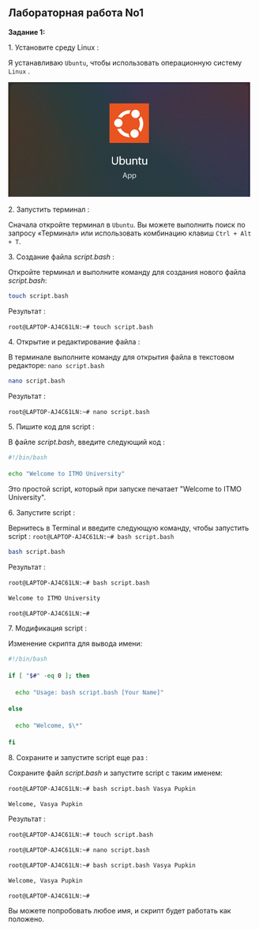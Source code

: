 ﻿## Лабораторная работа No1

**Задание 1:**

1\. Установите среду Linux :

Я устанавливаю `Ubuntu`, чтобы использовать операционную систему `Linux` .

![image](https://github.com/haha523/lab-1.linux/blob/fdcb31455a00e4e6a97fb9052e089b2bb2f124b4/app%20Ubuntu.png)

2\. Запустить терминал :

Сначала откройте терминал в `Ubuntu`. Вы можете выполнить поиск по запросу «Терминал» или использовать комбинацию клавиш `Ctrl + Alt + T`.

3\. Создание файла *script.bash* :

Откройте терминал и выполните команду для создания нового файла *script.bash*:

```bash
touch script.bash
```
Результат :
 
 `root@LAPTOP-AJ4C61LN:~# touch script.bash`

4\. Открытие и редактирование файла :

В терминале выполните команду для открытия файла в текстовом редакторе:  `nano script.bash`

```bash
nano script.bash
```
Результат :

`root@LAPTOP-AJ4C61LN:~# nano script.bash`

5\. Пишите код для script :

В файле *script.bash*, введите следующий код :

```bash
#!/bin/bash

echo "Welcome to ITMO University"
```

Это простой script, который при запуске печатает "Welcome to ITMO University".

6\. Запустите script :

Вернитесь в Terminal и введите следующую команду, чтобы запустить script :  `root@LAPTOP-AJ4C61LN:~# bash script.bash`

```bash
bash script.bash
```

Результат :

`root@LAPTOP-AJ4C61LN:~# bash script.bash`

`Welcome to ITMO University`

`root@LAPTOP-AJ4C61LN:~#`

7\. Модификация script :

Изменение скрипта для вывода имени:

```bash
#!/bin/bash

if [ "$#" -eq 0 ]; then

  echo "Usage: bash script.bash [Your Name]"

else

  echo "Welcome, $\*"

fi
```

8\. Сохраните и запустите script еще раз :

Сохраните файл *script.bash* и запустите script с таким именем:

`root@LAPTOP-AJ4C61LN:~# bash script.bash Vasya Pupkin`

`Welcome, Vasya Pupkin`

Результат :

`root@LAPTOP-AJ4C61LN:~# touch script.bash`

`root@LAPTOP-AJ4C61LN:~# nano script.bash`

`root@LAPTOP-AJ4C61LN:~# bash script.bash Vasya Pupkin`

`Welcome, Vasya Pupkin`

`root@LAPTOP-AJ4C61LN:~#`

Вы можете попробовать любое имя, и скрипт будет работать как положено.
